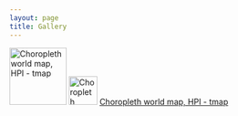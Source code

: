 ```yaml
---
layout: page
title: Gallery
---
```

<div id="my_gallery"
    data-my_gallery = 
    '{ 
      "thumbnailWidth":   50,
  	  "thumbnailHeight":  50,
      "itemsBaseURL":     "https://github.com/valentinitnelav/valentinitnelav.github.io/tree/master/gallery/"
    }'>
  <!-- content of the gallery -->
    <a href = "https://github.com/valentinitnelav/Graphs/blob/master/Choropleth%20world%20map%2C%20HPI%20-%20tmap.R"><img src = "HPI_tmap.png" alt = "Choropleth world map, HPI - tmap" height = "100px"/></a>
    <a href = "https://github.com/valentinitnelav/Graphs/blob/master/Choropleth%20world%20map%2C%20HPI%20-%20tmap.R"><img src = "https://raw.githubusercontent.com/valentinitnelav/valentinitnelav.github.io/master/gallery/HPI_tmap.png" alt = "Choropleth world map, HPI - tmap" height = "50px"/></a>
    <a href = "https://github.com/valentinitnelav/Graphs/blob/master/Choropleth%20world%20map%2C%20HPI%20-%20tmap.R" data-ngthumb = "HPI_tmap.png">Choropleth world map, HPI - tmap</a>
</div>